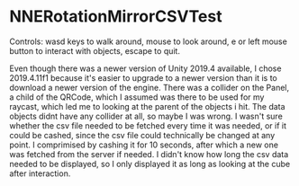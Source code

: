 # NNERotationMirrorCSVTest

Controls: wasd keys to walk around, mouse to look around, e or left mouse button to interact with objects, escape to quit.

Even though there was a newer version of Unity 2019.4 available, I chose 2019.4.11f1 because it's easier to upgrade to a newer version than it is to download a newer version of the engine.
There was a collider on the Panel, a child of the QRCode, which I assumed was there to be used for my raycast, which led me to looking at the parent of the objects i hit. 
The data objects didnt have any collider at all, so maybe I was wrong.
I wasn't sure whether the csv file needed to be fetched every time it was needed, or if it could be cashed, since the csv file could technically be changed at any point.
I comprimised by cashing it for 10 seconds, after which a new one was fetched from the server if needed.
I didn't know how long the csv data needed to be displayed, so I only displayed it as long as looking at the cube after interaction.